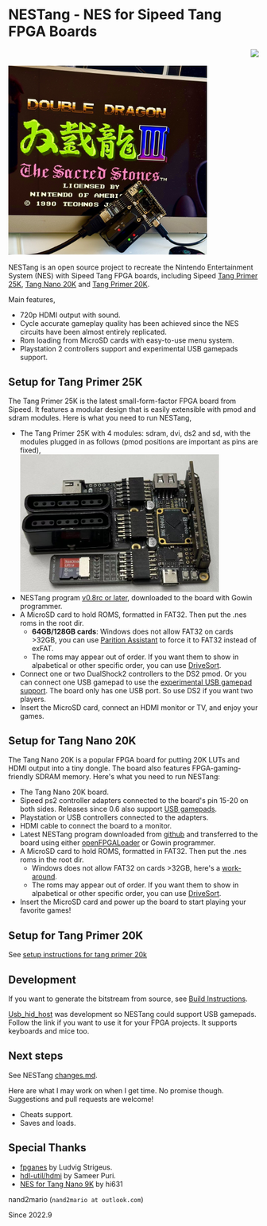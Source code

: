# NESTang - NES for Sipeed Tang FPGA Boards 

<p align="right">
  <a title="Releases" href="https://github.com/nand2mario/nestang/releases"><img src="https://img.shields.io/github/commits-since/nand2mario/nestang/latest.svg?longCache=true&style=flat-square&logo=git&logoColor=fff"></a>
</p>

<img src="doc/images/nestang0.8rc.jpg" width=400>

NESTang is an open source project to recreate the Nintendo Entertainment System (NES) with Sipeed Tang FPGA boards, including Sipeed [Tang Primer 25K](https://wiki.sipeed.com/hardware/en/tang/tang-primer-25k/primer-25k.html), [Tang Nano 20K](https://wiki.sipeed.com/hardware/en/tang/tang-nano-20k/nano-20k.html) and [Tang Primer 20K](https://wiki.sipeed.com/hardware/en/tang/tang-primer-20k/primer-20k.html).

Main features,

- 720p HDMI output with sound.
- Cycle accurate gameplay quality has been achieved since the NES circuits have been almost entirely replicated.
- Rom loading from MicroSD cards with easy-to-use menu system.
- Playstation 2 controllers support and experimental USB gamepads support.

## Setup for Tang Primer 25K

The Tang Primer 25K is the latest small-form-factor FPGA board from Sipeed. It features a modular design that is easily extensible with pmod and sdram modules. Here is what you need to run NESTang,

* The Tang Primer 25K with 4 modules: sdram, dvi, ds2 and sd, with the modules plugged in as follows (pmod positions are important as pins are fixed), <br><img src="doc/images/primer25k_setup.jpg" width=400 />
* NESTang program [v0.8rc or later](https://github.com/nand2mario/nestang/releases), downloaded to the board with Gowin programmer.
* A MicroSD card to hold ROMS, formatted in FAT32. Then put the .nes roms in the root dir.
  * **64GB/128GB cards**: Windows does not allow FAT32 on cards >32GB, you can use [Parition Assistant](https://www.diskpart.com/free-partition-manager.html) to force it to FAT32 instead of exFAT.
  * The roms may appear out of order. If you want them to show in alpabetical or other specific order, you can use [DriveSort](http://www.anerty.net/software/file/DriveSort/?lang=en).
* Connect one or two DualShock2 controllers to the DS2 pmod. Or you can connect one USB gamepad to use the [experimental USB gamepad support](doc/usb_gamepad.md). The board only has one USB port. So use DS2 if you want two players.
* Insert the MicroSD card, connect an HDMI monitor or TV, and enjoy your games.

## Setup for Tang Nano 20K

The Tang Nano 20K is a popular FPGA board for putting 20K LUTs and HDMI output into a tiny dongle. The board also features FPGA-gaming-friendly SDRAM memory. Here's what you need to run NESTang:

* The Tang Nano 20K board.
* Sipeed ps2 controller adapters connected to the board's pin 15-20 on both sides. Releases since 0.6 also support [USB gamepads](doc/usb_gamepad.md).
* Playstation or USB controllers connected to the adapters.
* HDMI cable to connect the board to a monitor.
* Latest NESTang program downloaded from [github](https://github.com/nand2mario/nestang/releases) and transferred to the board using either [openFPGALoader](https://github.com/trabucayre/openFPGALoader) or Gowin programmer.
* A MicroSD card to hold ROMS, formatted in FAT32. Then put the .nes roms in the root dir.
  * Windows does not allow FAT32 on cards >32GB, here's a [work-around](https://answers.microsoft.com/en-us/windows/forum/all/format-a-sandisk-extreme-64gb-micro-sd-card-to/ff51be64-75b9-435f-9d39-92299b9d006e). 
  * The roms may appear out of order. If you want them to show in alpabetical or other specific order, you can use [DriveSort](http://www.anerty.net/software/file/DriveSort/?lang=en).
* Insert the MicroSD card and power up the board to start playing your favorite games!

## Setup for Tang Primer 20K

See [setup instructions for tang primer 20k](doc/primer20k.md)

## Development

If you want to generate the bitstream from source, see [Build Instructions](https://nand2mario.github.io/nestang-doc/dev/build_bitstream/).

[Usb_hid_host](https://github.com/nand2mario/usb_hid_host) was development so NESTang could support USB gamepads. Follow the link if you want to use it for your FPGA projects. It supports keyboards and mice too.

## Next steps

See NESTang [changes.md](CHANGES.md).

Here are what I may work on when I get time. No promise though. Suggestions and pull requests are welcome!
* Cheats support.
* Saves and loads.

## Special Thanks

* [fpganes](https://github.com/strigeus/fpganes) by Ludvig Strigeus.
* [hdl-util/hdmi](https://github.com/hdl-util/hdmi) by Sameer Puri.
* [NES for Tang Nano 9K](https://github.com/hi631/tang-nano-9K) by hi631

nand2mario (`nand2mario at outlook.com`)

Since 2022.9
